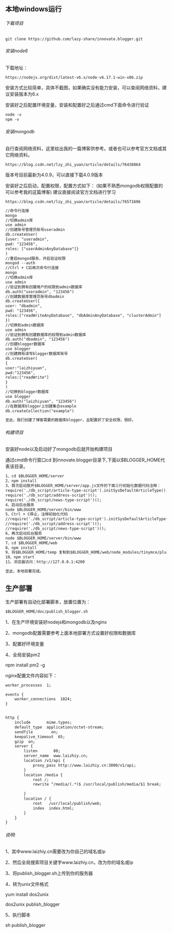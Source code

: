 ## 本地windows运行
###### 下载项目
```
git clone https://github.com/lazy-share/innovate.blogger.git
```
###### 安装node6
下载地址：
```
https://nodejs.org/dist/latest-v6.x/node-v6.17.1-win-x86.zip
```
安装方式比较简单，具体不截图，如果确实没有能力安装，可以查阅网络资料，建议安装版本为6.x

安装好之后配置环境变量，安装和配置好之后通过cmd下面命令进行验证

```html
node -v
npm -v
```


###### 安装mongodb

自行查阅网络资料，这里给出我的一篇博客供参考。或者也可以参考官方文档或其它网络资料。
```
https://blog.csdn.net/lzy_zhi_yuan/article/details/76438864
```
版本号目前最新为4.0.9，可以直接下载4.0.9版本

安装好之后启动，配置权限，配置方式如下：
(如果不熟悉mongodb权限配置的可以参考我的这篇博客)
建议直接阅读官方文档进行学习
```
https://blog.csdn.net/lzy_zhi_yuan/article/details/76571696
```
```html
//命令行连接
mongo
//切换admin库
use admin
//创建账号管理员账号useradmin
db.createUser(
{user: "useradmin",
pwd: "123456",
roles: ["userAdminAnyDatabase"]}
)
//重启mongod服务，开启验证权限
mongod --auth
//Ctrl + C后再次命令行连接
mongo
//切换admin库
use admin
//验证到拥有创建用户的权限到admin数据库
db.auth("useradmin", "123456")
//创建数据库管理员账号dbadmin
db.createUser({
user: "dbadmin",
pwd: "123456",
roles:["readWriteAnyDatabase", "dbAdminAnyDatabase", "clusterAdmin"]
})
//切换到admin数据库
use admin
//验证到拥有创建数据库的权限到admin数据库
db.auth("dbadmin", "123456")
//创建blogger数据库
use blogger
//创建拥有读写blogger数据库账号
db.createUser(
{
user:"laizhiyuan",
pwd:"123456",
roles:["readWrite"]
}
)
//切换到blogger数据库
use blogger
db.auth("laizhiyuan", "123456")
//在数据库blogger上创建集合example
db.createCollection("example")

至此，我们创建了博客需要的数据库blogger，且配置好了安全权限，很好。

```
###### 构建项目
安装好node以及启动好了mongodb后就开始构建项目

通过cmd命令行窗口cd 到innovate.blogger目录下,下面以$BLOGGER_HOME代表该目录。
```html
1、cd $BLOGGER_HOME/server
2、npm install
3、首次启动放开$BLOGGER_HOME/server/app.js文件的下面三行初始化数据代码注释：
require('./db_script/article-type-script').initSysDefaultArticleType();
require('./db_script/address-script')();
require('./db_script/news-type-script')();
4、启动后台服务
node $BLOGGER_HOME/server/bin/www
5、Ctrl + C停止，注释初始化代码
//require('./db_script/article-type-script').initSysDefaultArticleType();
//require('./db_script/address-script')();
//require('./db_script/news-type-script')();
6、再次启动后台服务
node $BLOGGER_HOME/server/bin/www
7、cd $BLOGGER_HOME/web
8、npm install
9、将$BLOGGER_HOME/temp 复制到$BLOGGER_HOME/web/node_modules/tinymce/plugins目录下
10、npm start
11、浏览器访问：http://127.0.0.1:4200

至此，本地部署完成。

```

## 生产部署
生产部署有自动化部署脚本，放置位置为：
```html
$BLOGGER_HOME/doc/publish_blogger.sh
```
1、在生产环境安装好nodejs和mongodb以及nginx

2、mongodb配置需要参考上面本地部署方式设置好权限和数据库

3、配置好环境变量

4、全局安装pm2

npm install pm2 -g

nginx配置文件内容如下：
```html
worker_processes  1;

events {
    worker_connections  1024;
}


http {
    include       mime.types;
    default_type  application/octet-stream;
    sendfile        on;
    keepalive_timeout  65;
    gzip  on;
    server {
        listen       80;
        server_name  www.laizhiy.cn;
	    location /v1/api {
            proxy_pass http://www.laizhiy.cn:3000/v1/api;
        }
	    location /media {
            root /;
            rewrite ^/media/(.*)$ /usr/local/publish/media/$1 break;
          
        }
        location / {
            root   /usr/local/publish/web;
            index  index.html;
        }
    }
}

```
###### 说明:
1、其中www.laizhiy.cn需要改为你自己的域名或ip

2、然后全局搜索项目关键字www.laizhiy.cn，改为你的域名或ip

3、将publish_blogger.sh上传到你的服务器

4、转为unix文件格式

yum install dos2unix

dos2unix publish_blogger

5、执行脚本

sh publish_blogger

